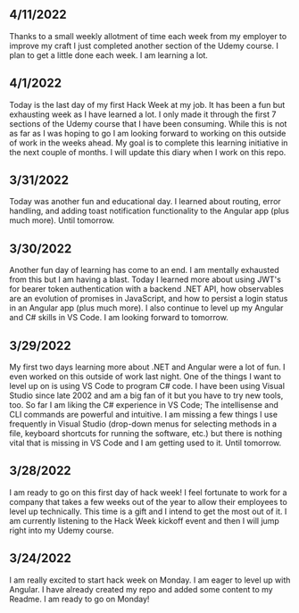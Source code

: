 ## 4/11/2022
Thanks to a small weekly allotment of time each week from my employer to improve my craft I just completed another section of the Udemy course. I plan to get a little done each week. I am learning a lot.

## 4/1/2022
Today is the last day of my first Hack Week at my job. It has been a fun but exhausting week as I have learned a lot. I only made it through the first 7 sections of the Udemy course that I have been consuming. While this is not as far as I was hoping to go I am looking forward to working on this outside of work in the weeks ahead. My goal is to complete this learning initiative in the next couple of months. I will update this diary when I work on this repo.

## 3/31/2022
Today was another fun and educational day. I learned about routing, error handling, and adding toast notification functionality to the Angular app (plus much more). Until tomorrow.  

## 3/30/2022
Another fun day of learning has come to an end. I am mentally exhausted from this but I am having a blast. Today I learned more about using JWT's for bearer token authentication with a backend .NET API, how observables are an evolution of promises in JavaScript, and how to persist a login status in an Angular app (plus much more). I also continue to level up my Angular and C# skills in VS Code. I am looking forward to tomorrow.

## 3/29/2022

My first two days learning more about .NET and Angular were a lot of fun. I even worked on this outside of work last night. One of the things I want to level up on is using VS Code to program C# code. I have been using Visual Studio since late 2002 and am a big fan of it but you have to try new tools, too. So far I am liking the C# experience in VS Code; The intellisense and CLI commands are powerful and intuitive. I am missing a few things I use frequently in Visual Studio (drop-down menus for selecting methods in a file, keyboard shortcuts for running the software, etc.) but there is nothing vital that is missing in VS Code and I am getting used to it. Until tomorrow.

## 3/28/2022

I am ready to go on this first day of hack week! I feel fortunate to work for a company that takes a few weeks out of the year to allow their employees to level up technically. This time is a gift and I intend to get the most out of it. I am currently listening to the Hack Week kickoff event and then I will jump right into my Udemy course.

## 3/24/2022

I am really excited to start hack week on Monday. I am eager to level up with Angular. I have already created my repo and added some content to my Readme. I am ready to go on Monday!
